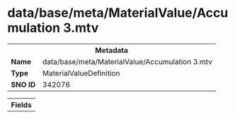 <h1>data/base/meta/MaterialValue/Accumulation 3.mtv</h1><table><tr><th colspan="100%">Metadata</th></tr><tr><td><b>Name</b></td><td>data/base/meta/MaterialValue/Accumulation 3.mtv</td></tr><tr><td><b>Type</b></td><td>MaterialValueDefinition</td></tr><tr><td><b>SNO ID</b></td><td>342076</td></tr></table>

<table><tr><th colspan="100%">Fields</th></tr></table>


